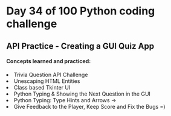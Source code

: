 <h1> Day 34 of 100 Python coding challenge </h1>
<h2>API Practice - Creating a GUI Quiz App</h2>

<h4> Concepts learned and practiced: </h4>
<li>Trivia Question API Challenge
<li>Unescaping HTML Entities
<li>Class based Tkinter UI
<li>Python Typing & Showing the Next Question in the GUI
<li>Python Typing: Type Hints and Arrows ->
<li>Give Feedback to the Player, Keep Score and Fix the Bugs =)
